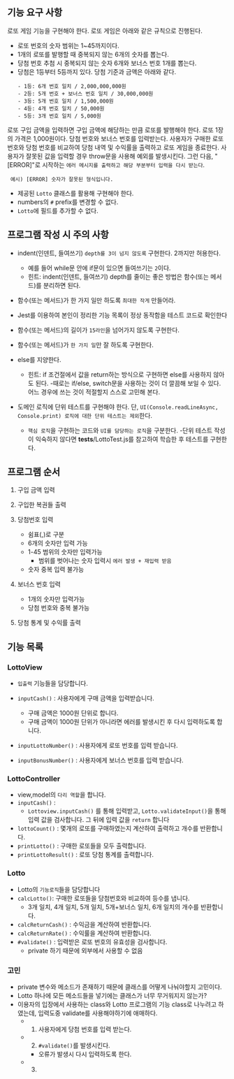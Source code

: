 ## 기능 요구 사항
로또 게임 기능을 구현해야 한다. 로또 게임은 아래와 같은 규칙으로 진행된다.
- 로또 번호의 숫자 범위는 1~45까지이다.
- 1개의 로또를 발행할 때 중복되지 않는 6개의 숫자를 뽑는다.
- 당첨 번호 추첨 시 중복되지 않는 숫자 6개와 보너스 번호 1개를 뽑는다.
- 당첨은 1등부터 5등까지 있다. 당첨 기준과 금액은 아래와 같다.
    ```
    - 1등: 6개 번호 일치 / 2,000,000,000원
    - 2등: 5개 번호 + 보너스 번호 일치 / 30,000,000원
    - 3등: 5개 번호 일치 / 1,500,000원
    - 4등: 4개 번호 일치 / 50,000원
    - 5등: 3개 번호 일치 / 5,000원
    ```
로또 구입 금액을 입력하면 구입 금액에 해당하는 만큼 로또를 발행해야 한다.
로또 1장의 가격은 1,000원이다.
당첨 번호와 보너스 번호를 입력받는다.
사용자가 구매한 로또 번호와 당첨 번호를 비교하여 당첨 내역 및 수익률을 출력하고 로또 게임을 종료한다.
사용자가 잘못된 값을 입력할 경우 throw문을 사용해 예외를 발생시킨다. 그런 다음, "[ERROR]"로 시작하는 `에러 메시지를 출력하고 해당 부분부터 입력을 다시 받는다`.
```
 예시) [ERROR] 숫자가 잘못된 형식입니다.
```
- 제공된 `Lotto` 클래스를 활용해 구현해야 한다.
- numbers의 `#` prefix를 변경할 수 없다.
- `Lotto`에 필드를 추가할 수 없다.

## 프로그램 작성 시 주의 사항
- indent(인덴트, 들여쓰기) `depth를 3이 넘지 않도록` 구현한다. 2까지만 허용한다.
    - 예를 들어 while문 안에 if문이 있으면 들여쓰기는 `2`이다.
    - 힌트: indent(인덴트, 들여쓰기) depth를 줄이는 좋은 방법은 함수(또는 메서드)를 분리하면 된다.
- 함수(또는 메서드)가 한 가지 일만 하도록 `최대한 작게` 만들어라.
- Jest를 이용하여 본인이 정리한 기능 목록이 정상 동작함을 테스트 코드로 확인한다

- 함수(또는 메서드)의 길이가 `15라인`을 넘어가지 않도록 구현한다.
- 함수(또는 메서드)가 `한 가지 일`만 잘 하도록 구현한다.
- else를 지양한다.
    - 힌트: if 조건절에서 값을 return하는 방식으로 구현하면 else를 사용하지 않아도 된다.
    -때로는 if/else, switch문을 사용하는 것이 더 깔끔해 보일 수 있다. 어느 경우에 쓰는 것이 적절할지 스스로 고민해 본다.
- 도메인 로직에 단위 테스트를 구현해야 한다. 단, `UI(Console.readLineAsync, Console.print) 로직에 대한 단위 테스트는 제외`한다.
    - `핵심 로직`을 구현하는 코드와 `UI를 담당하는 로직`을 구분한다.
    -단위 테스트 작성이 익숙하지 않다면 __tests__/LottoTest.js를 참고하여 학습한 후 테스트를 구현한다.
## 프로그램 순서
1. 구입 금액 입력
2. 구입한 복권들 출력
3. 당첨번호 입력 
    - 쉼표(,)로 구분
    - 6개의 숫자만 입력 가능
    - 1-45 범위의 숫자만 입력가능
        - 범위를 벗어나는 숫자 입력시 `에러 발생 + 재입력 받음`
    - 숫자 중복 입력 불가능
    
4. 보너스 번호 입력
    - 1개의 숫자만 입력가능
    - 당첨 번호와 중복 불가능
5. 당첨 통계 및 수익률 출력

## 기능 목록

### LottoView
- `입출력` 기능들을 담당합니다.

- `inputCash()` : 사용자에게 구매 금액을 입력받습니다.
    - 구매 금액은 1000원 단위로 합니다.
    - 구매 금액이 1000원 단위가 아니라면 에러를 발생시킨 후 다시 입력하도록 합니다.
- `inputLottoNumber()` : 사용자에게 로또 번호를 입력 받습니다.
- `inputBonusNumber()` : 사용자에게 보너스 번호를 입력 받습니다.

### LottoController
- view,model의 `다리 역할`을 합니다.
- `inputCash()` : 
    - `Lottoview.inputCash()` 를 통해 입력받고, `Lotto.validateInput()`을 통해 입력 값을 검사합니다. 그 뒤에 입력 값을 `return` 합니다
- `lottoCount()` : 몇개의 로또를 구매하였는지 계산하여 출력하고 개수를 반환합니다.
- `printLotto()` : 구매한 로또들을 모두 출력합니다.
- `printLottoResult()` : 로또 당첨 통계를 출력합니다.
    

### Lotto
- Lotto의 `기능로직`들을 담당합니다
- `calcLotto()`: 구매한 로또들을 당첨번호와 비교하여 등수를 냅니다.
    - 3개 일치, 4개 일치, 5개 일치, 5개+보너스 일치, 6개 일치의 개수를 반환합니다.
- `calcReturnCash()` : 수익금을 계산하여 반환합니다.
- `calcReturnRate()` : 수익률을 계산하여 반환합니다.
- `#validate()` : 입력받은 로또 번호의 유효성을 검사합니다.
    - private 하기 때문에 외부에서 사용할 수 없음

### 고민
- private 변수와 메소드가 존재하기 때문에 클래스를 어떻게 나눠야할지 고민이다.
- Lotto 하나에 모든 메소드들을 넣기에는 클래스가 너무 무거워지지 않는가?
- 이용자의 입장에서 사용하는 class와 Lotto 프로그램의 기능 class로 나누려고 하였는데, 입력도중 validate를 사용해야하기에 애매하다.
    - 1. 사용자에게 당첨 번호를 입력 받는다.
    - 2. `#validate()`를 발생시킨다.
        - 오류가 발생시 다시 입력하도록 한다.
    - 3. 



